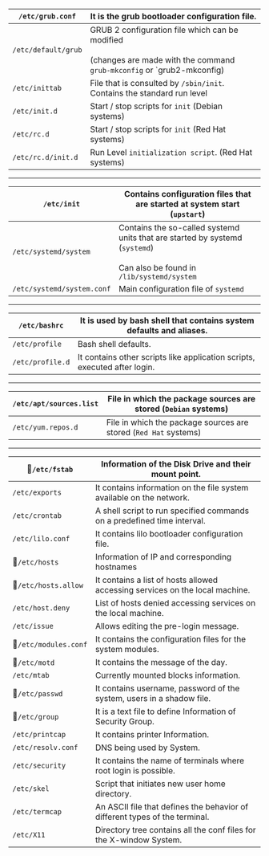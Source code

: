 
</br>

| `/etc/grub.conf`    | It is the grub bootloader configuration file.                                                                                  |
| ------------------- | ------------------------------------------------------------------------------------------------------------------------------ |
| `/etc/default/grub` | GRUB 2 configuration file which can be modified <br><br>(changes are made with the command `grub-mkconfig` or `grub2-mkconfig) |
| `/etc/inittab`      | File that is consulted by `/sbin/init`. Contains the standard run level                                                        |
| `/etc/init.d`       | Start / stop scripts for `init` (Debian systems)                                                                               |
| `/etc/rc.d`         | Start / stop scripts for `init` (Red Hat systems)                                                                              |
| `/etc/rc.d/init.d`  | Run Level `initialization script`. (Red Hat systems)                                                                           |

---

| `/etc/init`                | Contains configuration files that are started at system start (`upstart`)                                                      |
| -------------------------- | ------------------------------------------------------------------------------------------------------------------------------ |
| `/etc/systemd/system`      | Contains the so-called systemd units that are started by systemd (`systemd`)<br><br>Can also be found in `/lib/systemd/system` |
| `/etc/systemd/system.conf` | Main configuration file of `systemd`                                                                                           |

---

| `/etc/bashrc`    | It is used by bash shell that contains system defaults and aliases.       |
| ---------------- | ------------------------------------------------------------------------- |
| `/etc/profile`   | Bash shell defaults.                                                      |
| `/etc/profile.d` | It contains other scripts like application scripts, executed after login. |

---

| `/etc/apt/sources.list` | File in which the package sources are stored (`Debian` systems)  |
| ----------------------- | ---------------------------------------------------------------- |
| `/etc/yum.repos.d`      | File in which the package sources are stored (`Red Hat` systems) |

---

| 🚀`/etc/fstab`        | Information of the Disk Drive and their mount point.                         |
| --------------------- | ---------------------------------------------------------------------------- |
| `/etc/exports`        | It contains information on the file system available on the network.         |
| `/etc/crontab`        | A shell script to run specified commands on a predefined time interval.      |
| `/etc/lilo.conf`      | It contains lilo bootloader configuration file.                              |
| 🚀`/etc/hosts`        | Information of IP and corresponding hostnames                                |
| 🚀`/etc/hosts.allow`  | It contains a list of hosts allowed accessing services on the local machine. |
| `/etc/host.deny`      | List of hosts denied accessing services on the local machine.                |
| `/etc/issue`          | Allows editing the pre-login message.                                        |
| 🚀`/etc/modules.conf` | It contains the configuration files for the system modules.                  |
| 🚀`/etc/motd`         | It contains the message of the day.                                          |
| `/etc/mtab`           | Currently mounted blocks information.                                        |
| 🚀`/etc/passwd`       | It contains username, password of the system, users in a shadow file.        |
| 🚀`/etc/group`        | It is a text file to define Information of Security Group.                   |
| `/etc/printcap`       | It contains printer Information.                                             |
| `/etc/resolv.conf`    | DNS being used by System.                                                    |
| `/etc/security`       | It contains the name of terminals where root login is possible.              |
| `/etc/skel`           | Script that initiates new user home directory.                               |
| `/etc/termcap`        | An ASCII file that defines the behavior of different types of the terminal.  |
| `/etc/X11`            | Directory tree contains all the conf files for the X-window System.          |
